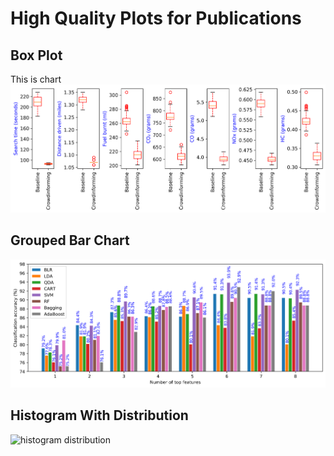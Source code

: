 # High Quality Plots for Publications

## Box Plot
This is chart
![box plot](images/Box_plot.png)
## Grouped Bar Chart
![grouped chart](images/Grouped_bar_chart.png)
## Histogram With Distribution
![histogram distribution](images/Line_plot_with_multiple_y_axis)
